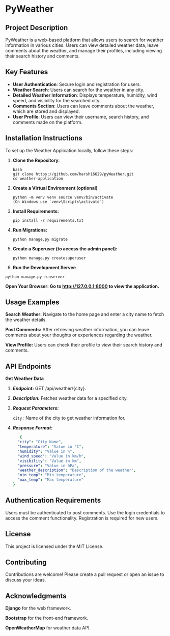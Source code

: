 # PyWeather

## Project Description

PyWeather is a web-based platform that allows users to search for weather information in various cities. Users can view detailed weather data, leave comments about the weather, and manage their profiles, including viewing their search history and comments.

## Key Features

- **User Authentication**: Secure login and registration for users.
- **Weather Search**: Users can search for the weather in any city.
- **Detailed Weather Information**: Displays temperature, humidity, wind speed, and visibility for the searched city.
- **Comments Section**: Users can leave comments about the weather, which are stored and displayed.
- **User Profile**: Users can view their username, search history, and comments made on the platform.

## Installation Instructions

To set up the Weather Application locally, follow these steps:

1. **Clone the Repository**:
   ```
   bash
   git clone https://github.com/harsh16629/pyWeather.git
   cd weather-application
   ```
   
3. **Create a Virtual Environment (optional)**
   ```
   python -m venv venv source venv/bin/activate
   (On Windows use `venv\Scripts\activate`)
   ```
5. **Install Requirements:**
   ```
   pip install -r requirements.txt
   ```
7. **Run Migrations:**  
   ```
   python manage.py migrate
   ```
8. **Create a Superuser (to access the admin panel):**  
   ```
   python manage.py createsuperuser
   ```
10. **Run the Development Server:** 
   ```
   python manage.py runserver
   ```
 **Open Your Browser: Go to http://127.0.0.1:8000 to view the application.**

## Usage Examples
**Search Weather:** Navigate to the home page and enter a city name to fetch the weather details.

**Post Comments:** After retrieving weather information, you can leave comments about your thoughts or experiences regarding the weather.

**View Profile:** Users can check their profile to view their search history and comments.

## API Endpoints
**Get Weather Data**
1. ***Endpoint:*** GET /api/weather/{city}.
2. ***Description:*** Fetches weather data for a specified city.
3. ***Request Parameters:***

   ```city:``` Name of the city to get weather information for.
5. ***Response Format:***
   ``` yaml
      {
     "city": "City Name",
     "temperature": "Value in °C",
     "humidity": "Value in %",
     "wind_speed": "Value in km/h",
     "visibility": "Value in km",
     "pressure": "Value in hPa",
     "weather_description": "Description of the weather",
     "min_temp": "Min temperature",
     "max_temp": "Max temperature"
   }
## Authentication Requirements
Users must be authenticated to post comments.
Use the login credentials to access the comment functionality.
Registration is required for new users.
## License
This project is licensed under the MIT License. 

## Contributing

Contributions are welcome! Please create a pull request or open an issue to discuss your ideas.

## Acknowledgments
**Django** for the web framework.

**Bootstrap** for the front-end framework.

**OpenWeatherMap** for weather data API.

   
